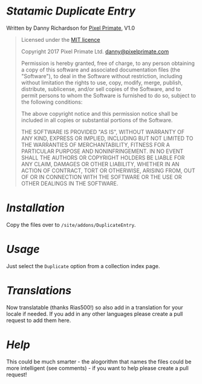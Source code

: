 *Statamic Duplicate Entry*
==
Written by Danny Richardson for [Pixel Primate](http://www.pixelprimate.com), V1.0

> Licensed under the [MIT licence](https://opensource.org/licenses/MIT)
>
> Copyright 2017 Pixel Primate Ltd.  danny@pixelprimate.com
> 
> Permission is hereby granted, free of charge, to any person obtaining a copy of this software and associated documentation files (the "Software"), to deal in the Software without restriction, including without limitation the rights to use, copy, modify, merge, publish, distribute, sublicense, and/or sell copies of the Software, and to permit persons to whom the Software is furnished to do so, subject to the following conditions:
> 
> The above copyright notice and this permission notice shall be included in all copies or substantial portions of the Software.
> 
> THE SOFTWARE IS PROVIDED "AS IS", WITHOUT WARRANTY OF ANY KIND, EXPRESS OR IMPLIED, INCLUDING BUT NOT LIMITED TO THE WARRANTIES OF MERCHANTABILITY, FITNESS FOR A PARTICULAR PURPOSE AND NONINFRINGEMENT. IN NO EVENT SHALL THE AUTHORS OR COPYRIGHT HOLDERS BE LIABLE FOR ANY CLAIM, DAMAGES OR OTHER LIABILITY, WHETHER IN AN ACTION OF CONTRACT, TORT OR OTHERWISE, ARISING FROM, OUT OF OR IN CONNECTION WITH THE SOFTWARE OR THE USE OR OTHER DEALINGS IN THE SOFTWARE.

*Installation*
==

Copy the files over to `/site/addons/DuplicateEntry`.


*Usage*
==

Just select the `Duplicate` option from a collection index page. 


*Translations*
==
Now translatable (thanks Rias500!) so also add in a translation for your locale if needed. If you add in any other languages please create a pull request to add them here.


*Help*
==

This could be much smarter - the alogorithm that names the files could be more intelligent (see comments) - if you want to help please create a pull request!
